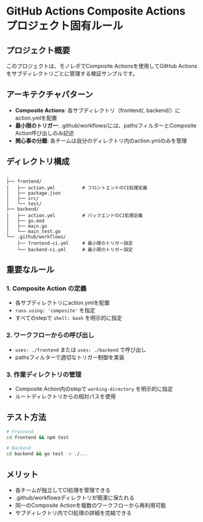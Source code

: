 # GitHub Actions Composite Actions プロジェクト固有ルール

## プロジェクト概要
このプロジェクトは、モノレポでComposite Actionsを使用してGitHub Actionsをサブディレクトリごとに管理する検証サンプルです。

## アーキテクチャパターン
- **Composite Actions**: 各サブディレクトリ（frontend/, backend/）にaction.ymlを配置
- **最小限のトリガー**: .github/workflows/には、pathsフィルターとComposite Action呼び出しのみ記述
- **関心事の分離**: 各チームは自分のディレクトリ内のaction.ymlのみを管理

## ディレクトリ構成
```
.
├── frontend/
│   ├── action.yml          # フロントエンドのCI処理定義
│   ├── package.json
│   ├── src/
│   └── test/
├── backend/
│   ├── action.yml          # バックエンドのCI処理定義
│   ├── go.mod
│   ├── main.go
│   └── main_test.go
└── .github/workflows/
    ├── frontend-ci.yml     # 最小限のトリガー設定
    └── backend-ci.yml      # 最小限のトリガー設定
```

## 重要なルール

### 1. Composite Action の定義
- 各サブディレクトリにaction.ymlを配置
- `runs.using: 'composite'` を指定
- すべてのstepで `shell: bash` を明示的に指定

### 2. ワークフローからの呼び出し
- `uses: ./frontend` または `uses: ./backend` で呼び出し
- pathsフィルターで適切なトリガー制御を実装

### 3. 作業ディレクトリの管理
- Composite Action内のstepで `working-directory` を明示的に指定
- ルートディレクトリからの相対パスを使用

## テスト方法
```bash
# Frontend
cd frontend && npm test

# Backend  
cd backend && go test -v ./...
```

## メリット
- 各チームが独立してCI処理を管理できる
- .github/workflowsディレクトリが簡潔に保たれる
- 同一のComposite Actionを複数のワークフローから再利用可能
- サブディレクトリ内でCI処理の詳細を完結できる
